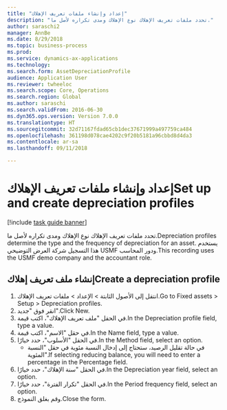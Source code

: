 ```yaml
--- 
title: "إعداد وإنشاء ملفات تعريف الإهلاك"
description: "تحدد ملفات تعريف الإهلاك نوع الإهلاك ومدى تكراره لأصل ما."
author: saraschi2
manager: AnnBe
ms.date: 8/29/2018
ms.topic: business-process
ms.prod: 
ms.service: dynamics-ax-applications
ms.technology: 
ms.search.form: AssetDepreciationProfile
audience: Application User
ms.reviewer: twheeloc
ms.search.scope: Core, Operations
ms.search.region: Global
ms.author: saraschi
ms.search.validFrom: 2016-06-30
ms.dyn365.ops.version: Version 7.0.0
ms.translationtype: HT
ms.sourcegitcommit: 32d71167fdad65cb1dec37671999a497759ca484
ms.openlocfilehash: 361198d078cae4202c9f20b5181a96cbbd8d4da3
ms.contentlocale: ar-sa
ms.lasthandoff: 09/11/2018

---
```

# <a name="set-up-and-create-depreciation-profiles"></a><span data-ttu-id="f2f65-103">إعداد وإنشاء ملفات تعريف الإهلاك</span><span class="sxs-lookup"><span data-stu-id="f2f65-103">Set up and create depreciation profiles</span></span>

[!include [task guide banner](../../includes/task-guide-banner.md)]

<span data-ttu-id="f2f65-104">تحدد ملفات تعريف الإهلاك نوع الإهلاك ومدى تكراره لأصل ما.</span><span class="sxs-lookup"><span data-stu-id="f2f65-104">Depreciation profiles determine the type and the frequency of depreciation for an asset.</span></span>   <span data-ttu-id="f2f65-105">يستخدم هذا التسجيل شركة العرض التوضيحي USMF ودور المحاسب.</span><span class="sxs-lookup"><span data-stu-id="f2f65-105">This recording uses the USMF demo company and the accountant role.</span></span>


## <a name="create-a-depreciation-profile"></a><span data-ttu-id="f2f65-106">إنشاء ملف تعريف إهلاك</span><span class="sxs-lookup"><span data-stu-id="f2f65-106">Create a depreciation profile</span></span>
1. <span data-ttu-id="f2f65-107">انتقل إلى الأصول الثابتة > الإعداد > ملفات تعريف الإهلاك.</span><span class="sxs-lookup"><span data-stu-id="f2f65-107">Go to Fixed assets > Setup > Depreciation profiles.</span></span>
2. <span data-ttu-id="f2f65-108">انقر فوق "جديد".</span><span class="sxs-lookup"><span data-stu-id="f2f65-108">Click New.</span></span>
3. <span data-ttu-id="f2f65-109">في الحقل "ملف تعريف الإهلاك"، اكتب قيمة.</span><span class="sxs-lookup"><span data-stu-id="f2f65-109">In the Depreciation profile field, type a value.</span></span>
4. <span data-ttu-id="f2f65-110">في حقل "الاسم"، اكتب قيمة.</span><span class="sxs-lookup"><span data-stu-id="f2f65-110">In the Name field, type a value.</span></span>
5. <span data-ttu-id="f2f65-111">في الحقل "الأسلوب‬"، حدد خيارًا.</span><span class="sxs-lookup"><span data-stu-id="f2f65-111">In the Method field, select an option.</span></span>
    * <span data-ttu-id="f2f65-112">في حالة تقليل الرصيد، ستحتاج إلى إدخال النسبة مئوية في حقل "النسبة المئوية".</span><span class="sxs-lookup"><span data-stu-id="f2f65-112">If selecting reducing balance, you will need to enter a percentage in the Percentage field.</span></span>  
6. <span data-ttu-id="f2f65-113">في الحقل "سنة الإهلاك"، حدد خيارًا.</span><span class="sxs-lookup"><span data-stu-id="f2f65-113">In the Depreciation year field, select an option.</span></span>
7. <span data-ttu-id="f2f65-114">في الحقل "تكرار الفترة‬"، حدد خيارًا.</span><span class="sxs-lookup"><span data-stu-id="f2f65-114">In the Period frequency field, select an option.</span></span>
8. <span data-ttu-id="f2f65-115">وقم بغلق النموذج.</span><span class="sxs-lookup"><span data-stu-id="f2f65-115">Close the form.</span></span>


